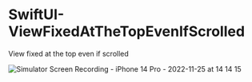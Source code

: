 # SwiftUI-ViewFixedAtTheTopEvenIfScrolled
View fixed at the top even if scrolled

![Simulator Screen Recording - iPhone 14 Pro - 2022-11-25 at 14 14 15](https://user-images.githubusercontent.com/114917347/203905986-c40340ec-903d-407c-b33d-5329607147eb.gif)
